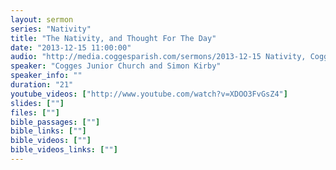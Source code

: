 ```yaml
---
layout: sermon
series: "Nativity"
title: "The Nativity, and Thought For The Day"
date: "2013-12-15 11:00:00"
audio: "http://media.coggesparish.com/sermons/2013-12-15 Nativity, Cogges Junior Church.mp3"
speaker: "Cogges Junior Church and Simon Kirby"
speaker_info: ""
duration: "21"
youtube_videos: ["http://www.youtube.com/watch?v=XDOO3FvGsZ4"]
slides: [""]
files: [""]
bible_passages: [""]
bible_links: [""]
bible_videos: [""]
bible_videos_links: [""]
---
```


